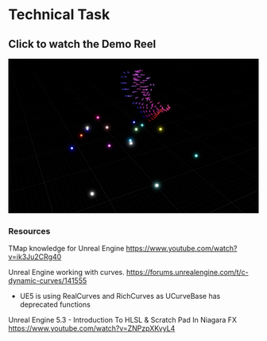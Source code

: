 # Technical Task

## Click to watch the Demo Reel
[![Watch the video](Demo_thumb.jpg)](ARL_Task_Demo.mp4)


### Resources

TMap knowledge for Unreal Engine
https://www.youtube.com/watch?v=ik3Ju2CRg40

Unreal Engine working with curves.
https://forums.unrealengine.com/t/c-dynamic-curves/141555
- UE5 is using RealCurves and RichCurves as UCurveBase has deprecated functions

Unreal Engine 5.3 - Introduction To HLSL & Scratch Pad In Niagara FX
https://www.youtube.com/watch?v=ZNPzpXKvyL4
